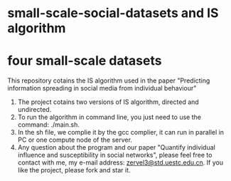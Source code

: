 # small-scale-social-datasets and IS algorithm
# four small-scale datasets

This repository cotains the IS algorithm used in the paper "Predicting information spreading in social media from individual behaviour"
1. The project cotains two versions of IS algorithm, directed and undirected. 
2. To run the algorithm in command line, you just need to use the command: ./main.sh.
3. In the sh file, we complie it by the gcc complier, it can run in parallel in PC or one compute node of the server. 
4. Any question about the program and our paper "Quantify individual influence and susceptibility in social networks", please feel free to contact with me, my e-mail address: zervel3@std.uestc.edu.cn. If you like the project, please fork and star it.

